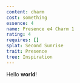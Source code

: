 ```yaml
---
content: charm
cost: something
essence: 4
name: Presence e4 Charm 1
rating: 4
requires: []
splat: Second Sunrise
trait: Presence
tree: Inspiration
---
```


Hello **world**!
